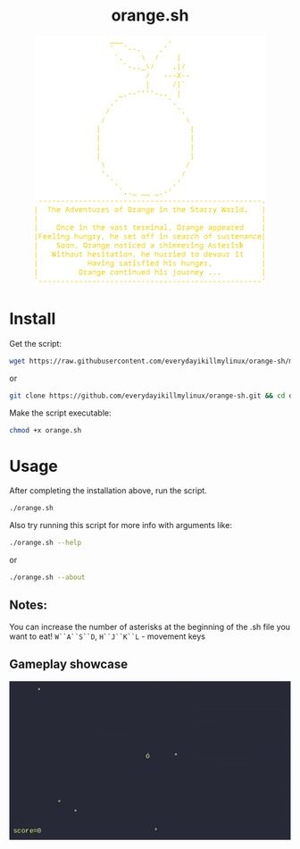 <div align = center>
<h1>orange.sh</h1>
<img src="orange.png">
</div>

# Install

Get the script:
```bash
wget https://raw.githubusercontent.com/everydayikillmylinux/orange-sh/main/orange.sh
```
or
```bash
git clone https://github.com/everydayikillmylinux/orange-sh.git && cd orange-sh
```
Make the script executable:
```bash
chmod +x orange.sh
```

# Usage

After completing the installation above, run the script.
```bash
./orange.sh
```
Also try running this script for more info with arguments like:
```bash
./orange.sh --help
```
or
```bash
./orange.sh --about
```
## Notes: 
You can increase the number of asterisks at the beginning of the .sh file you want to eat!
`W``A``S``D`, `H``J``K``L` - movement keys

## Gameplay showcase

<div align = center>
<img src="orange.gif">
</div>
